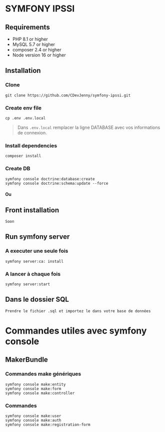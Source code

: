 # SYMFONY IPSSI

## Requirements

 - PHP 8.1 or higher
 - MySQL 5.7 or higher
 - composer 2.4 or higher
 - Node version 16 or higher

## Installation

### Clone

    git clone https://github.com/CDevJenny/symfony-ipssi.git

### Create env file

    cp .env .env.local
> Dans `.env.local` remplacer la ligne DATABASE avec vos informations de connexion.
### Install dependencies

    composer install

### Create DB

    symfony console doctrine:database:create
    symfony console doctrine:schema:update --force
#### Ou  

## Front installation

    Soon

## Run symfony server

### A executer une seule fois
    symfony server:ca: install
### A lancer à chaque fois 
    symfony server:start

## Dans le dossier SQL 
    Prendre le fichier .sql et importez le dans votre base de données
# Commandes utiles avec symfony console

## MakerBundle 
### Commandes make génériques
    symfony console make:entity
    symfony console make:form
    symfony console make:controller
### Commandes 
    symfony console make:user
    symfony console make:auth
    symfony console make:registration-form